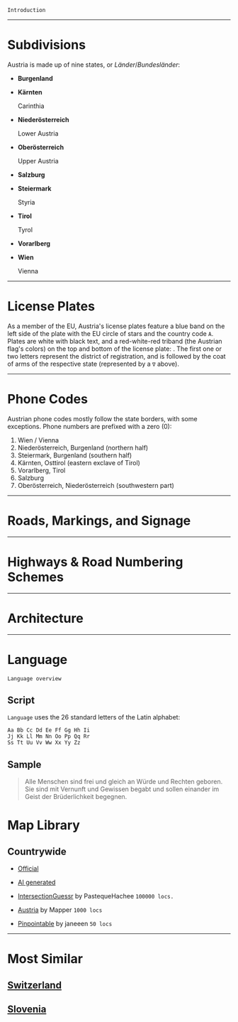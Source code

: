 `Introduction`

---

# Subdivisions

Austria is made up of nine states, or _Länder_/_Bundesländer_:

- **Burgenland**

- **Kärnten**

  Carinthia

- **Niederösterreich**

  Lower Austria

- **Oberösterreich**

  Upper Austria

- **Salzburg**

- **Steiermark**

  Styria

- **Tirol**

  Tyrol

- **Vorarlberg**

- **Wien**

  Vienna

<CountryMap code="AUT" scale="4500" />

---

# License Plates

As a member of the EU, Austria's license plates feature a blue band on the left side of the plate with the EU circle of stars and the country code `A`. Plates are white with black text, and a red-white-red triband (the Austrian flag's colors) on the top and bottom of the license plate: <LicensePlate style="eu" code="A" format="AB ∇ 12CD" border="red" borderStyle="double"/>. The first one or two letters represent the district of registration, and is followed by the coat of arms of the respective state (represented by a `∇` above).

---

# Phone Codes

Austrian phone codes mostly follow the state borders, with some exceptions. Phone numbers are prefixed with a zero (0):

1. Wien / Vienna
2. Niederösterreich, Burgenland (northern half)
3. Steiermark, Burgenland (southern half)
4. Kärnten, Osttirol (eastern exclave of Tirol)
5. Vorarlberg, Tirol
6. Salzburg
7. Oberösterreich, Niederösterreich (southwestern part)

---

# Roads, Markings, and Signage

---

# Highways & Road Numbering Schemes

---

# Architecture

---

# Language

`Language overview`

## Script

`Language` uses the 26 standard letters of the Latin alphabet:

```
Aa Bb Cc Dd Ee Ff Gg Hh Ii
Jj Kk Ll Mm Nn Oo Pp Qq Rr
Ss Tt Uu Vv Ww Xx Yy Zz
```

## Sample

> Alle Menschen sind frei und gleich an Würde und Rechten geboren. Sie sind mit Vernunft und Gewissen begabt und sollen einander im Geist der Brüderlichkeit begegnen.

# Map Library

## Countrywide

- [Official](https://www.geoguessr.com/maps/austria)

- [AI generated](https://www.geoguessr.com/maps/6252ffe1e836fbcc3dee57b9)

- [IntersectionGuessr](https://www.geoguessr.com/maps/6294a76cf6507e6b8d920280) by PastequeHachee `100000 locs.`

- [Austria](https://www.geoguessr.com/maps/5b468099a6fd96096470f2b6) by Mapper `1000 locs`

- [Pinpointable](https://www.geoguessr.com/maps/602b110f701dda0001ac4923) by janeeen `50 locs`

---

# Most Similar

## [Switzerland](/countries/CHE)

## [Slovenia](/countries/SVN)
